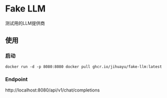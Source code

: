 # Fake LLM

测试用的LLM提供商

## 使用

### 启动
```shell
docker run -d -p 8080:8080 docker pull ghcr.io/jihuayu/fake-llm:latest
```
### Endpoint
http://localhost:8080/api/v1/chat/completions
